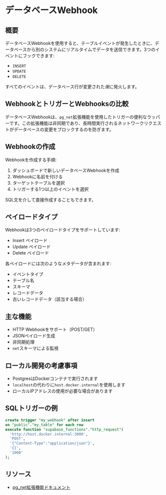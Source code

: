 # データベースWebhook

## 概要

データベースWebhookを使用すると、テーブルイベントが発生したときに、データベースから別のシステムにリアルタイムでデータを送信できます。3つのイベントにフックできます:
- `INSERT`
- `UPDATE`
- `DELETE`

すべてのイベントは、データベース行が変更された*後*に発火します。

## WebhookとトリガーとWebhooksの比較

データベースWebhookは、`pg_net`拡張機能を使用したトリガーの便利なラッパーです。この拡張機能は非同期であり、長時間実行されるネットワークリクエストがデータベースの変更をブロックするのを防ぎます。

## Webhookの作成

Webhookを作成する手順:
1. ダッシュボードで新しいデータベースWebhookを作成
2. Webhookに名前を付ける
3. ターゲットテーブルを選択
4. トリガーする1つ以上のイベントを選択

SQL文を介して直接作成することもできます。

## ペイロードタイプ

Webhookは3つのペイロードタイプをサポートしています:
- Insert ペイロード
- Update ペイロード
- Delete ペイロード

各ペイロードには次のようなメタデータが含まれます:
- イベントタイプ
- テーブル名
- スキーマ
- レコードデータ
- 古いレコードデータ（該当する場合）

## 主な機能

- HTTP Webhookをサポート（POST/GET）
- JSONペイロード生成
- 非同期処理
- `net`スキーマによる監視

## ローカル開発の考慮事項

- PostgresはDockerコンテナで実行されます
- `localhost`の代わりに`host.docker.internal`を使用します
- ローカルIPアドレスの使用が必要な場合があります

## SQLトリガーの例

```sql
create trigger "my_webhook" after insert
on "public"."my_table" for each row
execute function "supabase_functions"."http_request"(
  'http://host.docker.internal:3000',
  'POST',
  '{"Content-Type":"application/json"}',
  '{}',
  '1000'
);
```

## リソース

- [pg_net拡張機能ドキュメント](/docs/guides/database/extensions/pgnet)
